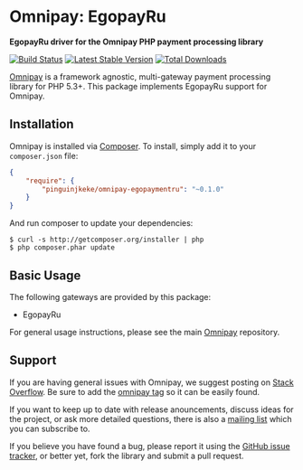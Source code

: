 # Omnipay: EgopayRu

**EgopayRu driver for the Omnipay PHP payment processing library**

[![Build Status](https://api.travis-ci.org/pinguinjkeke/omnipay-egopaymentru.svg)](https://travis-ci.org/pinguinjkeke/omnipay-egopaymentru)
[![Latest Stable Version](https://poser.pugx.org/pinguinjkeke/omnipay-egopaymentru/version.png)](https://packagist.org/packages/pinguinjkeke/omnipay-egopaymentru)
[![Total Downloads](https://poser.pugx.org/pinguinjkeke/omnipay-egopaymentru/d/total.png)](https://packagist.org/packages/pinguinjkeke/omnipay-egopaymentru)

[Omnipay](https://github.com/thephpleague/omnipay) is a framework agnostic, multi-gateway payment
processing library for PHP 5.3+. This package implements EgopayRu support for Omnipay.

## Installation

Omnipay is installed via [Composer](http://getcomposer.org/). To install, simply add it
to your `composer.json` file:

```json
{
    "require": {
        "pinguinjkeke/omnipay-egopaymentru": "~0.1.0"
    }
}
```

And run composer to update your dependencies:

    $ curl -s http://getcomposer.org/installer | php
    $ php composer.phar update

## Basic Usage

The following gateways are provided by this package:

* EgopayRu

For general usage instructions, please see the main [Omnipay](https://github.com/thephpleague/omnipay)
repository.

## Support

If you are having general issues with Omnipay, we suggest posting on
[Stack Overflow](http://stackoverflow.com/). Be sure to add the
[omnipay tag](http://stackoverflow.com/questions/tagged/omnipay) so it can be easily found.

If you want to keep up to date with release anouncements, discuss ideas for the project,
or ask more detailed questions, there is also a [mailing list](https://groups.google.com/forum/#!forum/omnipay) which
you can subscribe to.

If you believe you have found a bug, please report it using the [GitHub issue tracker](https://github.com/pinguinjkeke/omnipay-egopaymentru/issues),
or better yet, fork the library and submit a pull request.
